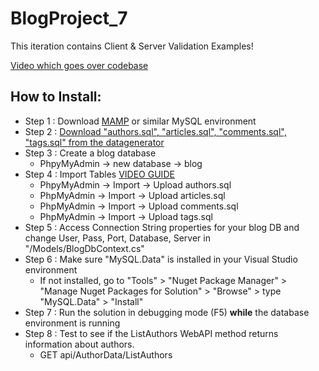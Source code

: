 # BlogProject_7
This iteration contains Client & Server Validation Examples!

[Video which goes over codebase](https://youtu.be/o1ax8rvlFMQ)

## How to Install:
- Step 1 : Download [MAMP](https://www.mamp.info/en/downloads/) or similar MySQL environment
- Step 2 : [Download "authors.sql", "articles.sql", "comments.sql", "tags.sql" from the datagenerator](http://sandbox.bittsdevelopment.com/humber/datagenerator/)
- Step 3 : Create a blog database 
    - PhpyMyAdmin -> new database -> blog
- Step 4 : Import Tables [VIDEO GUIDE](https://youtu.be/wWMcIza-k4s)
  - PhpyMyAdmin -> Import -> Upload authors.sql
  - PhpMyAdmin -> Import -> Upload articles.sql
  - PhpMyAdmin -> Import -> Upload comments.sql
  - PhpMyAdmin -> Import -> Upload tags.sql
- Step 5 : Access Connection String properties for your blog DB and change User, Pass, Port, Database, Server in "/Models/BlogDbContext.cs"
- Step 6 : Make sure "MySQL.Data" is installed in your Visual Studio environment
    - If not installed, go to "Tools" > "Nuget Package Manager" > "Manage Nuget Packages for Solution" > "Browse" > type "MySQL.Data" > "Install"
- Step 7 : Run the solution in debugging mode (F5) **while** the database environment is running
- Step 8 : Test to see if the ListAuthors WebAPI method returns information about authors.
    - GET api/AuthorData/ListAuthors
